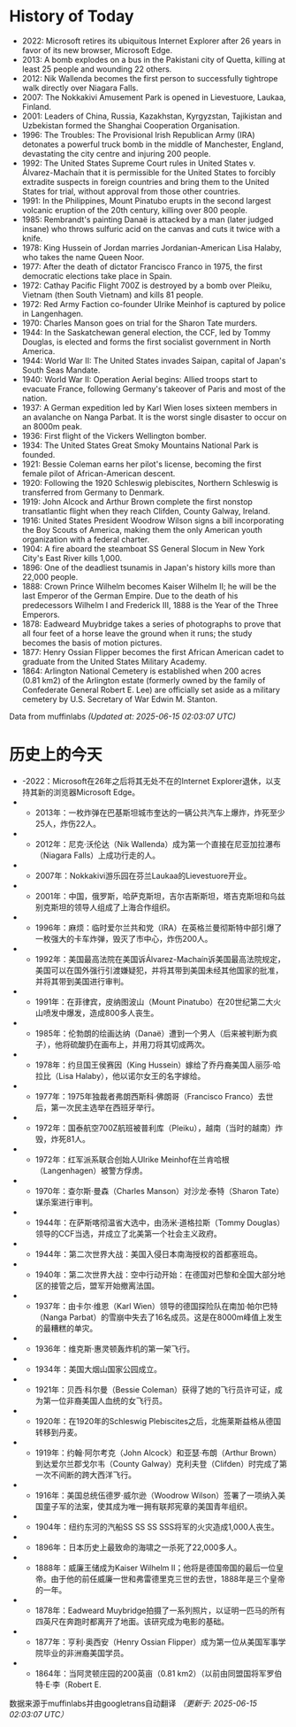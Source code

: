 # History of Today 

- 2022: Microsoft retires its ubiquitous Internet Explorer after 26 years in favor of its new browser, Microsoft Edge.
- 2013: A bomb explodes on a bus in the Pakistani city of Quetta, killing at least 25 people and wounding 22 others.
- 2012: Nik Wallenda becomes the first person to successfully tightrope walk directly over Niagara Falls.
- 2007: The Nokkakivi Amusement Park is opened in Lievestuore, Laukaa, Finland.
- 2001: Leaders of China, Russia, Kazakhstan, Kyrgyzstan, Tajikistan and Uzbekistan formed the Shanghai Cooperation Organisation.
- 1996: The Troubles: The Provisional Irish Republican Army (IRA) detonates a powerful truck bomb in the middle of Manchester, England, devastating the city centre and injuring 200 people.
- 1992: The United States Supreme Court rules in United States v. Álvarez-Machaín that it is permissible for the United States to forcibly extradite suspects in foreign countries and bring them to the United States for trial, without approval from those other countries.
- 1991: In the Philippines, Mount Pinatubo erupts in the second largest volcanic eruption of the 20th century, killing over 800 people.
- 1985: Rembrandt's painting Danaë is attacked by a man (later judged insane) who throws sulfuric acid on the canvas and cuts it twice with a knife.
- 1978: King Hussein of Jordan marries Jordanian-American Lisa Halaby, who takes the name Queen Noor.
- 1977: After the death of dictator Francisco Franco in 1975, the first democratic elections take place in Spain.
- 1972: Cathay Pacific Flight 700Z is destroyed by a bomb over Pleiku, Vietnam (then South Vietnam) and kills 81 people.
- 1972: Red Army Faction co-founder Ulrike Meinhof is captured by police in Langenhagen.
- 1970: Charles Manson goes on trial for the Sharon Tate murders.
- 1944: In the Saskatchewan general election, the CCF, led by Tommy Douglas, is elected and forms the first socialist government in North America.
- 1944: World War II: The United States invades Saipan, capital of Japan's South Seas Mandate.
- 1940: World War II: Operation Aerial begins: Allied troops start to evacuate France, following Germany's takeover of Paris and most of the nation.
- 1937: A German expedition led by Karl Wien loses sixteen members in an avalanche on Nanga Parbat. It is the worst single disaster to occur on an 8000m peak.
- 1936: First flight of the Vickers Wellington bomber.
- 1934: The United States Great Smoky Mountains National Park is founded.
- 1921: Bessie Coleman earns her pilot's license, becoming the first female pilot of African-American descent.
- 1920: Following the 1920 Schleswig plebiscites, Northern Schleswig is transferred from Germany to Denmark.
- 1919: John Alcock and Arthur Brown complete the first nonstop transatlantic flight when they reach Clifden, County Galway, Ireland.
- 1916: United States President Woodrow Wilson signs a bill incorporating the Boy Scouts of America, making them the only American youth organization with a federal charter.
- 1904: A fire aboard the steamboat SS General Slocum in New York City's East River kills 1,000.
- 1896: One of the deadliest tsunamis in Japan's history kills more than 22,000 people.
- 1888: Crown Prince Wilhelm becomes Kaiser Wilhelm II; he will be the last Emperor of the German Empire. Due to the death of his predecessors Wilhelm I and Frederick III, 1888 is the Year of the Three Emperors.
- 1878: Eadweard Muybridge takes a series of photographs to prove that all four feet of a horse leave the ground when it runs; the study becomes the basis of motion pictures.
- 1877: Henry Ossian Flipper becomes the first African American cadet to graduate from the United States Military Academy.
- 1864: Arlington National Cemetery is established when 200 acres (0.81 km2) of the Arlington estate (formerly owned by the family of Confederate General Robert E. Lee) are officially set aside as a military cemetery by U.S. Secretary of War Edwin M. Stanton.

Data from muffinlabs
*(Updated at: 2025-06-15 02:03:07 UTC)*

# 历史上的今天 

- -2022：Microsoft在26年之后将其无处不在的Internet Explorer退休，以支持其新的浏览器Microsoft Edge。
- -  2013年：一枚炸弹在巴基斯坦城市奎达的一辆公共汽车上爆炸，炸死至少25人，炸伤22人。
- -  2012年：尼克·沃伦达（Nik Wallenda）成为第一个直接在尼亚加拉瀑布（Niagara Falls）上成功行走的人。
- -  2007年：Nokkakivi游乐园在芬兰Laukaa的Lievestuore开业。
- -  2001年：中国，俄罗斯，哈萨克斯坦，吉尔吉斯斯坦，塔吉克斯坦和乌兹别克斯坦的领导人组成了上海合作组织。
- -  1996年：麻烦：临时爱尔兰共和党（IRA）在英格兰曼彻斯特中部引爆了一枚强大的卡车炸弹，毁灭了市中心，炸伤200人。
- -  1992年：美国最高法院在美国诉Álvarez-Machaín诉美国最高法院规定，美国可以在国外强行引渡嫌疑犯，并将其带到美国未经其他国家的批准，并将其带到美国进行审判。
- -  1991年：在菲律宾，皮纳图波山（Mount Pinatubo）在20世纪第二大火山喷发中爆发，造成800多人丧生。
- -  1985年：伦勃朗的绘画达纳（Danaë）遭到一个男人（后来被判断为疯子），他将硫酸扔在画布上，并用刀将其切成两次。
- -  1978年：约旦国王侯赛因（King Hussein）嫁给了乔丹裔美国人丽莎·哈拉比（Lisa Halaby），他以诺尔女王的名字嫁给。
- -  1977年：1975年独裁者弗朗西斯科·佛朗哥（Francisco Franco）去世后，第一次民主选举在西班牙举行。
- -  1972年：国泰航空700Z航班被普利库（Pleiku），越南（当时的越南）炸毁，炸死81人。
- -  1972年：红军派系联合创始人Ulrike Meinhof在兰肯哈根（Langenhagen）被警方俘虏。
- -  1970年：查尔斯·曼森（Charles Manson）对沙龙·泰特（Sharon Tate）谋杀案进行审判。
- -  1944年：在萨斯喀彻温省大选中，由汤米·道格拉斯（Tommy Douglas）领导的CCF当选，并成立了北美第一个社会主义政府。
- -  1944年：第二次世界大战：美国入侵日本南海授权的首都塞班岛。
- -  1940年：第二次世界大战：空中行动开始：在德国对巴黎和全国大部分地区的接管之后，盟军开始撤离法国。
- -  1937年：由卡尔·维恩（Karl Wien）领导的德国探险队在南加·帕尔巴特（Nanga Parbat）的雪崩中失去了16名成员。这是在8000m峰值上发生的最糟糕的单灾。
- -  1936年：维克斯·惠灵顿轰炸机的第一架飞行。
- -  1934年：美国大烟山国家公园成立。
- -  1921年：贝西·科尔曼（Bessie Coleman）获得了她的飞行员许可证，成为第一位非裔美国人血统的女飞行员。
- -  1920年：在1920年的Schleswig Plebiscites之后，北施莱斯益格从德国转移到丹麦。
- -  1919年：约翰·阿尔考克（John Alcock）和亚瑟·布朗（Arthur Brown）到达爱尔兰郡戈尔韦（County Galway）克利夫登（Clifden）时完成了第一次不间断的跨大西洋飞行。
- -  1916年：美国总统伍德罗·威尔逊（Woodrow Wilson）签署了一项纳入美国童子军的法案，使其成为唯一拥有联邦宪章的美国青年组织。
- -  1904年：纽约东河的汽船SS SS SS SSS将军的火灾造成1,000人丧生。
- -  1896年：日本历史上最致命的海啸之一杀死了22,000多人。
- -  1888年：威廉王储成为Kaiser Wilhelm II；他将是德国帝国的最后一位皇帝。由于他的前任威廉一世和弗雷德里克三世的去世，1888年是三个皇帝的一年。
- -  1878年：Eadweard Muybridge拍摄了一系列照片，以证明一匹马的所有四英尺在奔跑时都离开了地面。该研究成为电影的基础。
- -  1877年：亨利·奥西安（Henry Ossian Flipper）成为第一位从美国军事学院毕业的非洲裔美国学员。
- -  1864年：当阿灵顿庄园的200英亩（0.81 km2）（以前由同盟国将军罗伯特·E·李（Robert E.

数据来源于muffinlabs并由googletrans自动翻译
*（更新于: 2025-06-15 02:03:07 UTC）*